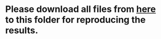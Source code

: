 # Please download all files from [here](https://mailmissouri-my.sharepoint.com/:f:/g/personal/hefe_umsystem_edu/EuNmcxOEXwtPox-uucnwAU0B15YG-6yYZxXvffDZQ_J4UA?e=mpGykN) to this folder for reproducing the results. 